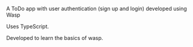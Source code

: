 A ToDo app with user authentication (sign up and login) developed using Wasp

Uses TypeScript.

Developed to learn the basics of wasp.